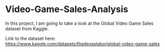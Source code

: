 # Video-Game-Sales-Analysis
In this project, I am going to take a look at the Global Video Game Sales dataset from Kaggle.

Link to the dataset here: https://www.kaggle.com/datasets/thedevastator/global-video-game-sales
